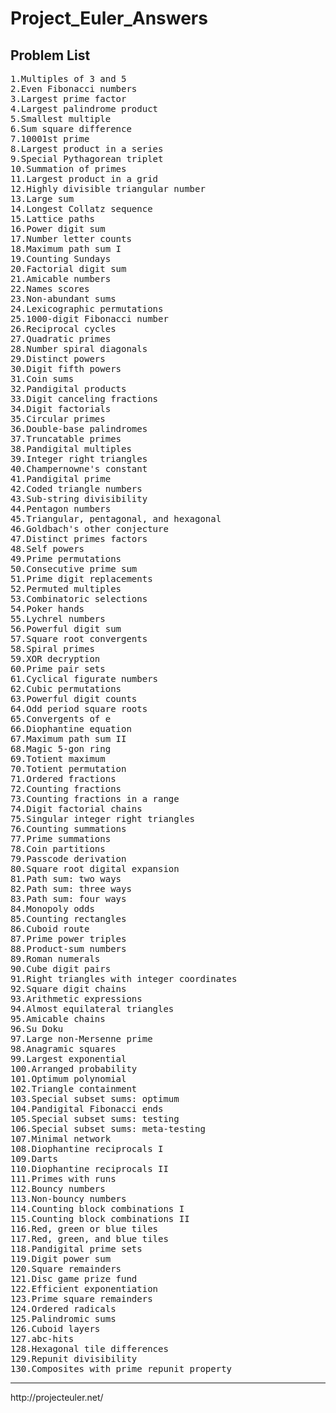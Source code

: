Project_Euler_Answers
=====================

Problem List
------------
<pre>
1.Multiples of 3 and 5
2.Even Fibonacci numbers
3.Largest prime factor
4.Largest palindrome product
5.Smallest multiple
6.Sum square difference
7.10001st prime
8.Largest product in a series
9.Special Pythagorean triplet
10.Summation of primes
11.Largest product in a grid
12.Highly divisible triangular number
13.Large sum
14.Longest Collatz sequence
15.Lattice paths
16.Power digit sum
17.Number letter counts
18.Maximum path sum I
19.Counting Sundays
20.Factorial digit sum
21.Amicable numbers
22.Names scores
23.Non-abundant sums
24.Lexicographic permutations
25.1000-digit Fibonacci number
26.Reciprocal cycles
27.Quadratic primes
28.Number spiral diagonals
29.Distinct powers
30.Digit fifth powers
31.Coin sums
32.Pandigital products
33.Digit canceling fractions
34.Digit factorials
35.Circular primes
36.Double-base palindromes
37.Truncatable primes
38.Pandigital multiples
39.Integer right triangles
40.Champernowne's constant
41.Pandigital prime
42.Coded triangle numbers
43.Sub-string divisibility
44.Pentagon numbers
45.Triangular, pentagonal, and hexagonal
46.Goldbach's other conjecture
47.Distinct primes factors
48.Self powers
49.Prime permutations
50.Consecutive prime sum
51.Prime digit replacements
52.Permuted multiples
53.Combinatoric selections
54.Poker hands
55.Lychrel numbers
56.Powerful digit sum
57.Square root convergents
58.Spiral primes
59.XOR decryption
60.Prime pair sets
61.Cyclical figurate numbers
62.Cubic permutations
63.Powerful digit counts
64.Odd period square roots
65.Convergents of e
66.Diophantine equation
67.Maximum path sum II
68.Magic 5-gon ring
69.Totient maximum
70.Totient permutation
71.Ordered fractions
72.Counting fractions
73.Counting fractions in a range
74.Digit factorial chains
75.Singular integer right triangles
76.Counting summations
77.Prime summations
78.Coin partitions
79.Passcode derivation
80.Square root digital expansion
81.Path sum: two ways
82.Path sum: three ways
83.Path sum: four ways
84.Monopoly odds
85.Counting rectangles
86.Cuboid route
87.Prime power triples
88.Product-sum numbers
89.Roman numerals
90.Cube digit pairs
91.Right triangles with integer coordinates
92.Square digit chains
93.Arithmetic expressions
94.Almost equilateral triangles
95.Amicable chains
96.Su Doku
97.Large non-Mersenne prime
98.Anagramic squares
99.Largest exponential
100.Arranged probability
101.Optimum polynomial
102.Triangle containment
103.Special subset sums: optimum
104.Pandigital Fibonacci ends
105.Special subset sums: testing
106.Special subset sums: meta-testing
107.Minimal network
108.Diophantine reciprocals I
109.Darts
110.Diophantine reciprocals II
111.Primes with runs
112.Bouncy numbers
113.Non-bouncy numbers
114.Counting block combinations I
115.Counting block combinations II
116.Red, green or blue tiles
117.Red, green, and blue tiles
118.Pandigital prime sets
119.Digit power sum
120.Square remainders
121.Disc game prize fund
122.Efficient exponentiation
123.Prime square remainders
124.Ordered radicals
125.Palindromic sums
126.Cuboid layers
127.abc-hits
128.Hexagonal tile differences
129.Repunit divisibility
130.Composites with prime repunit property
</pre>
<hr>
http://projecteuler.net/
